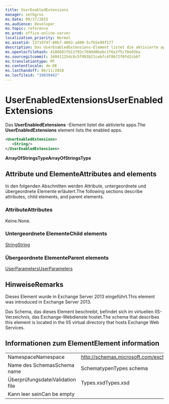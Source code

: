 ```yaml
---
title: UserEnabledExtensions
manager: sethgros
ms.date: 09/17/2015
ms.audience: Developer
ms.topic: reference
ms.prod: office-online-server
localization_priority: Normal
ms.assetid: 13719747-08b7-4083-a400-5cfb5e99f177
description: Das UserEnabledExtensions-Element listet die aktivierte apps.
ms.openlocfilehash: 4186681fb11f92c769dd0bebc1f6e2f5cf0e03ba
ms.sourcegitcommit: 34041125dc8c5f993b21cebfc4f8b72f0fd2cb6f
ms.translationtype: MT
ms.contentlocale: de-DE
ms.lasthandoff: 06/11/2018
ms.locfileid: "19839442"
---
```

# <a name="userenabledextensions"></a><span data-ttu-id="edc78-103">UserEnabledExtensions</span><span class="sxs-lookup"><span data-stu-id="edc78-103">UserEnabledExtensions</span></span>

<span data-ttu-id="edc78-104">Das **UserEnabledExtensions** -Element listet die aktivierte apps.</span><span class="sxs-lookup"><span data-stu-id="edc78-104">The **UserEnabledExtensions** element lists the enabled apps.</span></span> 
  
```XML
<UserEnabledExtensions>
   <String/>
</UserEnabledExtensions>
```

 <span data-ttu-id="edc78-105">**ArrayOfStringsType**</span><span class="sxs-lookup"><span data-stu-id="edc78-105">**ArrayOfStringsType**</span></span>
## <a name="attributes-and-elements"></a><span data-ttu-id="edc78-106">Attribute und Elemente</span><span class="sxs-lookup"><span data-stu-id="edc78-106">Attributes and elements</span></span>

<span data-ttu-id="edc78-107">In den folgenden Abschnitten werden Attribute, untergeordnete und übergeordnete Elemente erläutert.</span><span class="sxs-lookup"><span data-stu-id="edc78-107">The following sections describe attributes, child elements, and parent elements.</span></span>
  
### <a name="attributes"></a><span data-ttu-id="edc78-108">Attribute</span><span class="sxs-lookup"><span data-stu-id="edc78-108">Attributes</span></span>

<span data-ttu-id="edc78-109">Keine.</span><span class="sxs-lookup"><span data-stu-id="edc78-109">None.</span></span>
  
### <a name="child-elements"></a><span data-ttu-id="edc78-110">Untergeordnete Elemente</span><span class="sxs-lookup"><span data-stu-id="edc78-110">Child elements</span></span>

[<span data-ttu-id="edc78-111">String</span><span class="sxs-lookup"><span data-stu-id="edc78-111">String</span></span>](string.md)
  
### <a name="parent-elements"></a><span data-ttu-id="edc78-112">Übergeordnete Elemente</span><span class="sxs-lookup"><span data-stu-id="edc78-112">Parent elements</span></span>

[<span data-ttu-id="edc78-113">UserParameters</span><span class="sxs-lookup"><span data-stu-id="edc78-113">UserParameters</span></span>](userparameters.md)
  
## <a name="remarks"></a><span data-ttu-id="edc78-114">Hinweise</span><span class="sxs-lookup"><span data-stu-id="edc78-114">Remarks</span></span>

<span data-ttu-id="edc78-115">Dieses Element wurde in Exchange Server 2013 eingeführt.</span><span class="sxs-lookup"><span data-stu-id="edc78-115">This element was introduced in Exchange Server 2013.</span></span>
  
<span data-ttu-id="edc78-116">Das Schema, das dieses Element beschreibt, befindet sich im virtuellen IIS-Verzeichnis, das Exchange-Webdienste hostet.</span><span class="sxs-lookup"><span data-stu-id="edc78-116">The schema that describes this element is located in the IIS virtual directory that hosts Exchange Web Services.</span></span>
  
## <a name="element-information"></a><span data-ttu-id="edc78-117">Informationen zum Element</span><span class="sxs-lookup"><span data-stu-id="edc78-117">Element information</span></span>

|||
|:-----|:-----|
|<span data-ttu-id="edc78-118">Namespace</span><span class="sxs-lookup"><span data-stu-id="edc78-118">Namespace</span></span>  <br/> |http://schemas.microsoft.com/exchange/services/2006/types  <br/> |
|<span data-ttu-id="edc78-119">Name des Schemas</span><span class="sxs-lookup"><span data-stu-id="edc78-119">Schema name</span></span>  <br/> |<span data-ttu-id="edc78-120">Schematypen</span><span class="sxs-lookup"><span data-stu-id="edc78-120">Types schema</span></span>  <br/> |
|<span data-ttu-id="edc78-121">Überprüfungsdatei</span><span class="sxs-lookup"><span data-stu-id="edc78-121">Validation file</span></span>  <br/> |<span data-ttu-id="edc78-122">Types.xsd</span><span class="sxs-lookup"><span data-stu-id="edc78-122">Types.xsd</span></span>  <br/> |
|<span data-ttu-id="edc78-123">Kann leer sein</span><span class="sxs-lookup"><span data-stu-id="edc78-123">Can be empty</span></span>  <br/> ||
   

